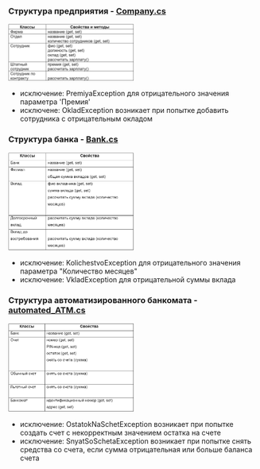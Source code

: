 

### Структура предприятия - [Company.cs](https://github.com/dmtmlv/-11-1/blob/main/C%23/LAB2/Company.cs)
<img src="https://github.com/dmtmlv/-11-1/blob/main/C%23/Attestat/screens/company.jpg" width=50% height=50%>

- исключение: PremiyaException  для отрицательного значения параметра 'Премия'
- исключене: OkladException возникает при попытке добавить сотрудника с отрицательным окладом


### Структура банка - [Bank.cs](https://github.com/dmtmlv/-11-1/blob/main/C%23/LAB2/Bank.cs)
<img src="https://github.com/dmtmlv/-11-1/blob/main/C%23/Attestat/screens/bank.jpg" width=50% height=50%>

- исключение: KolichestvoException для отрицательного значения параметра "Количество месяцев"
- исключение: VkladException для отрицательной суммы вклада


### Структура автоматизированного банкомата - [automated_ATM.cs](https://github.com/dmtmlv/-11-1/blob/main/C%23/LAB2/automated_ATM.cs)
<img src="https://github.com/dmtmlv/-11-1/blob/main/C%23/Attestat/screens/atm.jpg" width=50% height=50%>

- исключение: OstatokNaSchetException возникает при попытке создать счет с некорректным значением остатка на счете
- исключение: SnyatSoSchetaException возникает при попытке снять средства со счета, если сумма отрицательная или больше баланса счета
